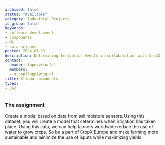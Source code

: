 ```yaml
---
archived: false
status: "Available"
category: Industrial Projects
is_group: false
keywords:
- software development
- components
- ML
- data science
posted: 2024-01-29
description: Determining Irrigation Events in collaboration with CropX
contact:
  header: Supervisor(s)
  members:
  - a.capiluppi@rug.nl
title: Klippa components
types:
- BSc
---
```


###  The assignment
Create a model based on data from soil moisture sensors. 
Using this dataset, you will create a model that determines when irrigation has taken place. 
Using this data, we can help farmers worldwide reduce the use of water to grow crops. 
So be a part of CropX Europe and make farming more sustainable and minimize the use of inputs while maximizing yields
